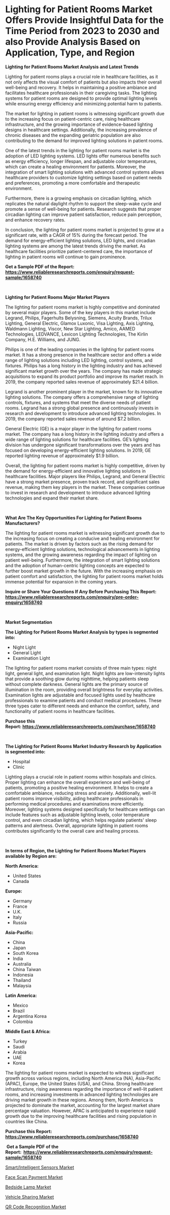 <p><h1>Lighting for Patient Rooms Market Offers Provide Insightful Data for the Time Period from 2023 to 2030 and also Provide Analysis Based on Application, Type, and Region</h1></p><p><strong>Lighting for Patient Rooms Market Analysis and Latest Trends</strong></p>
<p><p>Lighting for patient rooms plays a crucial role in healthcare facilities, as it not only affects the visual comfort of patients but also impacts their overall well-being and recovery. It helps in maintaining a positive ambiance and facilitates healthcare professionals in their caregiving tasks. The lighting systems for patient rooms are designed to provide optimal lighting levels while ensuring energy efficiency and minimizing potential harm to patients.</p><p>The market for lighting in patient rooms is witnessing significant growth due to the increasing focus on patient-centric care, rising healthcare infrastructure, and the growing importance of evidence-based lighting designs in healthcare settings. Additionally, the increasing prevalence of chronic diseases and the expanding geriatric population are also contributing to the demand for improved lighting solutions in patient rooms.</p><p>One of the latest trends in the lighting for patient rooms market is the adoption of LED lighting systems. LED lights offer numerous benefits such as energy efficiency, longer lifespan, and adjustable color temperatures, which can create a healing environment for patients. Moreover, the integration of smart lighting solutions with advanced control systems allows healthcare providers to customize lighting settings based on patient needs and preferences, promoting a more comfortable and therapeutic environment.</p><p>Furthermore, there is a growing emphasis on circadian lighting, which replicates the natural daylight rhythm to support the sleep-wake cycle and promote a sense of well-being for patients. Research suggests that proper circadian lighting can improve patient satisfaction, reduce pain perception, and enhance recovery rates.</p><p>In conclusion, the lighting for patient rooms market is projected to grow at a significant rate, with a CAGR of 15% during the forecast period. The demand for energy-efficient lighting solutions, LED lights, and circadian lighting systems are among the latest trends driving the market. As healthcare facilities prioritize patient-centered care, the importance of lighting in patient rooms will continue to gain prominence.</p></p>
<p><strong>Get a Sample PDF of the Report:&nbsp; <a href="https://www.reliableresearchreports.com/enquiry/request-sample/1658740">https://www.reliableresearchreports.com/enquiry/request-sample/1658740</a></strong></p>
<p>&nbsp;</p>
<p><strong>Lighting for Patient Rooms Major Market Players</strong></p>
<p><p>The lighting for patient rooms market is highly competitive and dominated by several major players. Some of the key players in this market include Legrand, Philips, Fagerhults Belysning, Siemens, Acuity Brands, Trilux Lighting, General Electric, Glamox Luxonic, Visa Lighting, Axis Lighting, Waldmann Lighting, Viscor, New Star Lighting, Amico, AAMED Technologies, LEDVANCE, Lexicon Lighting Technologies, The Kirlin Company, H.E. Williams, and JUNG.</p><p>Philips is one of the leading companies in the lighting for patient rooms market. It has a strong presence in the healthcare sector and offers a wide range of lighting solutions including LED lighting, control systems, and fixtures. Philips has a long history in the lighting industry and has achieved significant market growth over the years. The company has made strategic acquisitions to expand its product portfolio and improve its market reach. In 2019, the company reported sales revenue of approximately $21.4 billion.</p><p>Legrand is another prominent player in the market, known for its innovative lighting solutions. The company offers a comprehensive range of lighting controls, fixtures, and systems that meet the diverse needs of patient rooms. Legrand has a strong global presence and continuously invests in research and development to introduce advanced lighting technologies. In 2019, the company reported sales revenue of around $7.2 billion.</p><p>General Electric (GE) is a major player in the lighting for patient rooms market. The company has a long history in the lighting industry and offers a wide range of lighting solutions for healthcare facilities. GE’s lighting division has undergone significant transformations over the years and has focused on developing energy-efficient lighting solutions. In 2019, GE reported lighting revenue of approximately $1.9 billion.</p><p>Overall, the lighting for patient rooms market is highly competitive, driven by the demand for energy-efficient and innovative lighting solutions in healthcare facilities. Major players like Philips, Legrand, and General Electric have a strong market presence, proven track record, and significant sales revenue, making them key players in the market. These companies continue to invest in research and development to introduce advanced lighting technologies and expand their market share.</p></p>
<p>&nbsp;</p>
<p><strong>What Are The Key Opportunities For Lighting for Patient Rooms Manufacturers?</strong></p>
<p><p>The lighting for patient rooms market is witnessing significant growth due to the increasing focus on creating a conducive and healing environment for patients. The market is driven by factors such as the rising demand for energy-efficient lighting solutions, technological advancements in lighting systems, and the growing awareness regarding the impact of lighting on patient well-being. Furthermore, the integration of smart lighting solutions and the adoption of human-centric lighting concepts are expected to further boost market growth in the future. With the increasing emphasis on patient comfort and satisfaction, the lighting for patient rooms market holds immense potential for expansion in the coming years.</p></p>
<p><strong>Inquire or Share Your Questions If Any Before Purchasing This Report: <a href="https://www.reliableresearchreports.com/enquiry/pre-order-enquiry/1658740">https://www.reliableresearchreports.com/enquiry/pre-order-enquiry/1658740</a></strong></p>
<p>&nbsp;</p>
<p><strong>Market Segmentation</strong></p>
<p><strong>The Lighting for Patient Rooms Market Analysis by types is segmented into:</strong></p>
<p><ul><li>Night Light</li><li>General Light</li><li>Examination Light</li></ul></p>
<p><p>The lighting for patient rooms market consists of three main types: night light, general light, and examination light. Night lights are low-intensity lights that provide a soothing glow during nighttime, helping patients sleep without complete darkness. General lights are the primary source of illumination in the room, providing overall brightness for everyday activities. Examination lights are adjustable and focused lights used by healthcare professionals to examine patients and conduct medical procedures. These three types cater to different needs and enhance the comfort, safety, and functionality of patient rooms in healthcare facilities.</p></p>
<p><strong>Purchase this Report:&nbsp;<a href="https://www.reliableresearchreports.com/purchase/1658740">https://www.reliableresearchreports.com/purchase/1658740</a></strong></p>
<p>&nbsp;</p>
<p><strong>The Lighting for Patient Rooms Market Industry Research by Application is segmented into:</strong></p>
<p><ul><li>Hospital</li><li>Clinic</li></ul></p>
<p><p>Lighting plays a crucial role in patient rooms within hospitals and clinics. Proper lighting can enhance the overall experience and well-being of patients, promoting a positive healing environment. It helps to create a comfortable ambiance, reducing stress and anxiety. Additionally, well-lit patient rooms improve visibility, aiding healthcare professionals in performing medical procedures and examinations more efficiently. Moreover, lighting systems designed specifically for healthcare settings can include features such as adjustable lighting levels, color temperature control, and even circadian lighting, which helps regulate patients' sleep patterns and alertness. Overall, appropriate lighting in patient rooms contributes significantly to the overall care and healing process.</p></p>
<p>&nbsp;</p>
<p><strong>In terms of Region, the Lighting for Patient Rooms Market Players available by Region are:</strong></p>
<p>
    <p> <strong> North America: </strong>
        <ul>
            <li>United States</li>
            <li>Canada</li>
        </ul>
        </p> 
    <p> <strong> Europe: </strong>
        <ul>
            <li>Germany</li>
            <li>France</li>
            <li>U.K.</li>
            <li>Italy</li>
            <li>Russia</li>
        </ul>
        </p> 
    <p> <strong> Asia-Pacific: </strong>
        <ul>
            <li>China</li>
            <li>Japan</li>
            <li>South Korea</li>
            <li>India</li>
            <li>Australia</li>
            <li>China Taiwan</li>
            <li>Indonesia</li>
            <li>Thailand</li>
            <li>Malaysia</li>
        </ul>
        </p> 
    <p> <strong> Latin America: </strong>
        <ul>
            <li>Mexico</li>
            <li>Brazil</li>
            <li>Argentina Korea</li>
            <li>Colombia</li>
        </ul>
        </p> 
    <p> <strong> Middle East & Africa: </strong>
        <ul>
            <li>Turkey</li>
            <li>Saudi</li>
            <li>Arabia</li>
            <li>UAE</li>
            <li>Korea</li>
        </ul>
    </p>
    </p>
<p><p>The lighting for patient rooms market is expected to witness significant growth across various regions, including North America (NA), Asia-Pacific (APAC), Europe, the United States (USA), and China. Strong healthcare infrastructure, rising awareness regarding the importance of well-lit patient rooms, and increasing investments in advanced lighting technologies are driving market growth in these regions. Among them, North America is projected to dominate the market, accounting for the largest market share percentage valuation. However, APAC is anticipated to experience rapid growth due to the improving healthcare facilities and rising population in countries like China.</p></p>
<p><strong>Purchase this Report: <a href="https://www.reliableresearchreports.com/purchase/1658740">https://www.reliableresearchreports.com/purchase/1658740</a></strong></p>
<p>&nbsp;<strong>Get a Sample PDF of the Report:&nbsp;&nbsp;<a href="https://www.reliableresearchreports.com/enquiry/request-sample/1658740">https://www.reliableresearchreports.com/enquiry/request-sample/1658740</a></strong></p>
<p><strong></strong></p>
<p><p><a href="https://medium.com/@s40138378/smart-intelligent-sensors-market-size-growth-forecast-2023-2030-49871a205bc4">Smart/Intelligent Sensors Market</a></p><p><a href="https://www.linkedin.com/pulse/face-scan-payment-market-size-2023-2030-global-industrial/">Face Scan Payment Market</a></p><p><a href="https://medium.com/@kevinbarnes75/bedside-lamp-market-size-growth-forecast-2023-2030-71bc0e17aa4f">Bedside Lamp Market</a></p><p><a href="https://www.linkedin.com/pulse/vehicle-sharing-market-size-share-global-analysis-report/">Vehicle Sharing Market</a></p><p><a href="https://www.linkedin.com/pulse/qr-code-recognition-market-size-growth-forecast-from-2023/">QR Code Recognition Market</a></p></p>